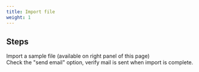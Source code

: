 ```yaml
---
title: Import file
weight: 1
---
```

## Steps

Import a sample file (available on right panel of this page)\
Check the "send email" option, verify mail is sent when import is complete.

